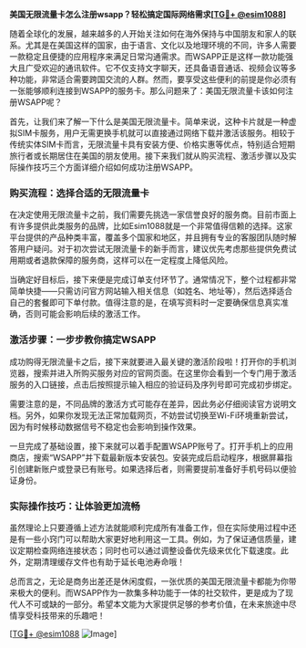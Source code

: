 **美国无限流量卡怎么注册wsapp？轻松搞定国际网络需求[[TG💪+ @esim1088](https://t.me/s/esim1088)]**

随着全球化的发展，越来越多的人开始关注如何在海外保持与中国朋友和家人的联系。尤其是在美国这样的国家，由于语言、文化以及地理环境的不同，许多人需要一款稳定且便捷的应用程序来满足日常沟通需求。而WSAPP正是这样一款功能强大且广受欢迎的通讯软件。它不仅支持文字聊天，还具备语音通话、视频会议等多种功能，非常适合需要跨国交流的人群。然而，要享受这些便利的前提是你必须有一张能够顺利连接到WSAPP的服务卡。那么问题来了：美国无限流量卡该如何注册WSAPP呢？

首先，让我们来了解一下什么是美国无限流量卡。简单来说，这种卡片就是一种虚拟SIM卡服务，用户无需更换手机就可以直接通过网络下载并激活该服务。相较于传统实体SIM卡而言，无限流量卡具有安装方便、价格实惠等优点，特别适合短期旅行者或长期居住在美国的朋友使用。接下来我们就从购买流程、激活步骤以及实际操作技巧三个方面详细介绍如何成功注册WSAPP。

### 购买流程：选择合适的无限流量卡

在决定使用无限流量卡之前，我们需要先挑选一家信誉良好的服务商。目前市面上有许多提供此类服务的品牌，比如Esim1088就是一个非常值得信赖的选择。这家平台提供的产品种类丰富，覆盖多个国家和地区，并且拥有专业的客服团队随时解答用户疑问。对于初次尝试无限流量卡的新手而言，建议优先考虑那些提供免费试用期或者退款保障的服务商，这样可以在一定程度上降低风险。

当确定好目标后，接下来便是完成订单支付环节了。通常情况下，整个过程都非常简单快捷——只需访问官方网站输入相关信息（如姓名、地址等），然后选择适合自己的套餐即可下单付款。值得注意的是，在填写资料时一定要确保信息真实准确，否则可能会影响后续的激活工作。

### 激活步骤：一步步教你搞定WSAPP

成功购得无限流量卡之后，接下来就要进入最关键的激活阶段啦！打开你的手机浏览器，搜索并进入所购买服务对应的官网页面。在这里你会看到一个专门用于激活服务的入口链接，点击后按照提示输入相应的验证码及序列号即可完成初步绑定。

需要注意的是，不同品牌的激活方式可能存在差异，因此务必仔细阅读官方说明文档。另外，如果你发现无法正常加载网页，不妨尝试切换至Wi-Fi环境重新尝试，因为有时候移动数据信号不稳定也会影响到操作效果。

一旦完成了基础设置，接下来就可以着手配置WSAPP账号了。打开手机上的应用商店，搜索“WSAPP”并下载最新版本安装包。安装完成后启动程序，根据屏幕指引创建新账户或登录已有账号。如果选择后者，则需要提前准备好手机号码以便验证身份。

### 实际操作技巧：让体验更加流畅

虽然理论上只要遵循上述方法就能顺利完成所有准备工作，但在实际使用过程中还是有一些小窍门可以帮助大家更好地利用这一工具。例如，为了保证通信质量，建议定期检查网络连接状态；同时也可以通过调整设备优先级来优化下载速度。此外，定期清理缓存文件也有助于延长电池寿命哦！

总而言之，无论是商务出差还是休闲度假，一张优质的美国无限流量卡都能为你带来极大的便利。而WSAPP作为一款集多种功能于一体的社交软件，更是成为了现代人不可或缺的一部分。希望本文能为大家提供足够的参考价值，在未来旅途中尽情享受科技带来的乐趣吧！

[[TG💪+ @esim1088](https://t.me/s/esim1088) ![Image](https://i.postimg.cc/4NQfJmqS/Snipaste-2025-05-13-00-14-12.png)]